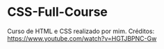 # CSS-Full-Course
Curso de HTML e CSS realizado por mim.
Créditos: https://www.youtube.com/watch?v=HGTJBPNC-Gw
